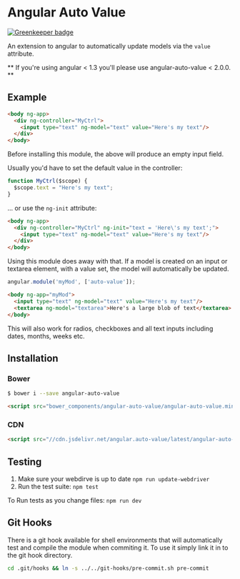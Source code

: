Angular Auto Value
==================

[![Greenkeeper badge](https://badges.greenkeeper.io/johngeorgewright/angular-auto-value.svg)](https://greenkeeper.io/)

An extension to angular to automatically update models via the `value` attribute.

** If you're using angular < 1.3 you'll please use angular-auto-value < 2.0.0. **

Example
-------

```html
<body ng-app>
  <div ng-controller="MyCtrl">
    <input type="text" ng-model="text" value="Here's my text"/>
  </div>
</body>
```

Before installing this module, the above will produce an empty input field.

Usually you'd have to set the default value in the controller:

```js
function MyCtrl($scope) {
  $scope.text = "Here's my text";
}
```

... or use the `ng-init` attribute:

```html
<body ng-app>
  <div ng-controller="MyCtrl" ng-init="text = 'Here\'s my text';">
    <input type="text" ng-model="text" value="Here's my text"/>
  </div>
</body>
```

Using this module does away with that. If a model is created on an input or textarea element, with a value set, the model will automatically be updated.

```js
angular.module('myMod', ['auto-value']);
```

```html
<body ng-app="myMod">
  <input type="text" ng-model="text" value="Here's my text"/>
  <textarea ng-model="textarea">Here's a large blob of text</textarea>
</body>
```

This will also work for radios, checkboxes and all text inputs including dates, months, weeks etc.

Installation
------------

### Bower

```sh
$ bower i --save angular-auto-value
```

```html
<script src="bower_components/angular-auto-value/angular-auto-value.min.js"></script>
```

### CDN

```html
<script src="//cdn.jsdelivr.net/angular.auto-value/latest/angular-auto-value.min.js"></script>
```

Testing
-------

1. Make sure your webdirve is up to date `npm run update-webdriver`
2. Run the test suite: `npm test`

To Run tests as you change files: `npm run dev`

Git Hooks
---------

There is a git hook available for shell environments that will automatically test and compile the module when commiting it. To use it simply link it in to the git hook directory.

```sh
cd .git/hooks && ln -s ../../git-hooks/pre-commit.sh pre-commit
```

